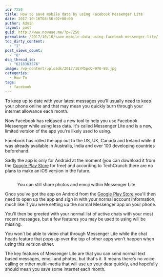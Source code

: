 ```yaml
---
id: 7250
title: How to save mobile data by using Facebook Messenger Lite
date: 2017-10-16T08:56:02+00:00
author: Admin
layout: post
guid: http://www.nowuse.me/?p=7250
permalink: /2017/10/16/save-mobile-data-using-facebook-messenger-lite/
tdc_dirty_content:
  - "1"
post_views_count:
  - "8"
dsq_thread_id:
  - "6218363576"
image: /wp-content/uploads/2017/10/M5pcQ-970-80.jpg
categories:
  - How-To
tags:
  - facebook
---
```

<span class="dropcap dropcap3">T</span>o keep up to date with your latest messages you'll usually need to keep your phone online and that may mean you quickly burn through your internet allowance each month.

Now Facebook has released a new tool to help you use Facebook Messenger while using less data. It's called Messenger Lite and is a new, limited version of the app you're likely used to using.

Facebook has rolled the app out to the US, UK, Canada and Ireland while it was already available in Australia, India and over 100 developing countries beforehand.

Sadly the app is only for Android at the moment (you can download it from the <a class="hawk-link-parsed" href="https://play.google.com/store/apps/details?id=com.facebook.mlite&amp;hl=en_GB" target="_blank" rel="nofollow noopener" data-track-type="click" data-index="1" data-component="Inline links" data-count="4">Google Play Store</a> for free) and according to TechCrunch there are no plans to make an iOS version in the future.
<figure>
<p class="bordeaux-image-check"><img class="lazy-image lazy-image-loading optional-image lazyautosizes lazyloaded aligncenter" src="http://cdn0.static.techradar.futurecdn.net/media/img/missing-image.svg" sizes="602px" srcset="https://cdn.mos.cms.futurecdn.net/fSKKdD9NfjfKivDiSEJCdQ-320-80.jpg 320w, https://cdn.mos.cms.futurecdn.net/fSKKdD9NfjfKivDiSEJCdQ-650-80.jpg 650w" alt="" data-normal="http://cdn0.static.techradar.futurecdn.net/media/img/missing-image.svg" data-src="https://cdn.mos.cms.futurecdn.net/fSKKdD9NfjfKivDiSEJCdQ-320-80.jpg" data-srcset="https://cdn.mos.cms.futurecdn.net/fSKKdD9NfjfKivDiSEJCdQ-320-80.jpg 320w, https://cdn.mos.cms.futurecdn.net/fSKKdD9NfjfKivDiSEJCdQ-650-80.jpg 650w" data-sizes="auto" data-original-mos="https://cdn.mos.cms.futurecdn.net/fSKKdD9NfjfKivDiSEJCdQ.jpg" data-pin-media="https://cdn.mos.cms.futurecdn.net/fSKKdD9NfjfKivDiSEJCdQ.jpg" /></p>

<figcaption>
<div class="caption-text">You can still share photos and emoji within Messenger Lite</div>
</figcaption></figure>
<div></div>
Once you've got the app on Android from the <a class="hawk-link-parsed" href="https://play.google.com/store/apps/details?id=com.facebook.mlite&amp;hl=en_GB" target="_blank" rel="nofollow noopener" data-track-type="click" data-index="3" data-component="Inline links" data-count="4">Google Play Store</a> you'll then need to open up the app and sign in with your normal account information, much like if you were setting up the normal Messenger app on your phone.

You'll then be greeted with your normal list of active chats with your most recent messages, but a few features you may be used to using will be missing.

You won't be able to video chat through Messenger Lite while the chat heads feature that pops up over the top of other apps won't happen when using this version either.

The key features of Messenger Lite are that you can send normal text based messages, emoji and photos, but that's it. It means there's no voice calling or other multi-media that will use up your data quickly, and hopefully should mean you save some internet each month.